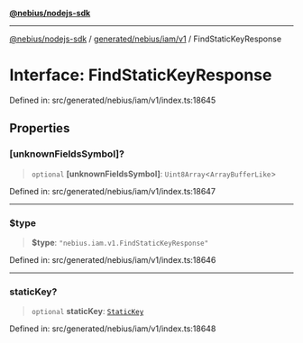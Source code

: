 [**@nebius/nodejs-sdk**](../../../../../README.md)

***

[@nebius/nodejs-sdk](../../../../../README.md) / [generated/nebius/iam/v1](../README.md) / FindStaticKeyResponse

# Interface: FindStaticKeyResponse

Defined in: src/generated/nebius/iam/v1/index.ts:18645

## Properties

### \[unknownFieldsSymbol\]?

> `optional` **\[unknownFieldsSymbol\]**: `Uint8Array`\<`ArrayBufferLike`\>

Defined in: src/generated/nebius/iam/v1/index.ts:18647

***

### $type

> **$type**: `"nebius.iam.v1.FindStaticKeyResponse"`

Defined in: src/generated/nebius/iam/v1/index.ts:18646

***

### staticKey?

> `optional` **staticKey**: [`StaticKey`](StaticKey.md)

Defined in: src/generated/nebius/iam/v1/index.ts:18648
